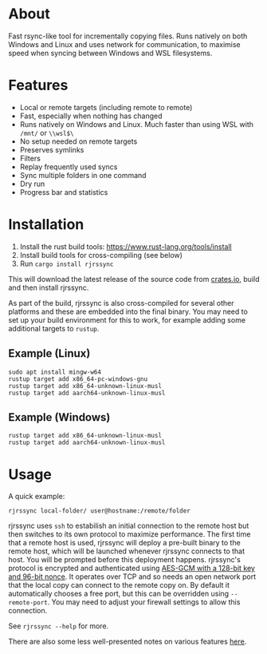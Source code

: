 About
=====

Fast rsync-like tool for incrementally copying files. Runs natively on both Windows and Linux and uses network for communication, to maximise speed when syncing between Windows and WSL filesystems.

Features
========

* Local or remote targets (including remote to remote)
* Fast, especially when nothing has changed
* Runs natively on Windows and Linux. Much faster than using WSL with `/mnt/` or `\\wsl$\`
* No setup needed on remote targets
* Preserves symlinks
* Filters
* Replay frequently used syncs
* Sync multiple folders in one command
* Dry run
* Progress bar and statistics

Installation
============

1. Install the rust build tools: https://www.rust-lang.org/tools/install
2. Install build tools for cross-compiling (see below)
2. Run `cargo install rjrssync`

This will download the latest release of the source code from [crates.io](https://crates.io/crates/rjrssync), build and then install rjrssync.

As part of the build, rjrssync is also cross-compiled for several other platforms and these are embedded into the final binary. You may need to set up your build environment for this to work, for example adding some additional targets to `rustup`.

## Example (Linux)

```
sudo apt install mingw-w64
rustup target add x86_64-pc-windows-gnu
rustup target add x86_64-unknown-linux-musl
rustup target add aarch64-unknown-linux-musl
```
## Example (Windows)

```
rustup target add x86_64-unknown-linux-musl
rustup target add aarch64-unknown-linux-musl
```

Usage
=====

A quick example:

```
rjrssync local-folder/ user@hostname:/remote/folder
```

rjrssync uses `ssh` to estabilish an initial connection to the remote host but then switches to its own protocol to maximize performance. The first time that a remote host is used, rjrssync will deploy a pre-built binary to the remote host, which will be launched whenever rjrssync connects to that host. You will be prompted before this deployment happens. rjrssync's protocol is encrypted and authenticated using [AES-GCM with a 128-bit key and 96-bit nonce](https://docs.rs/aes-gcm/latest/aes_gcm/index.html). It operates over TCP and so needs an open network port that the local copy can connect to the remote copy on. By default it automatically chooses a free port, but this can be overridden using `--remote-port`. You may need to adjust your firewall settings to allow this connection.

See `rjrssync --help` for more.

There are also some less well-presented notes on various features [here](docs/notes.md).